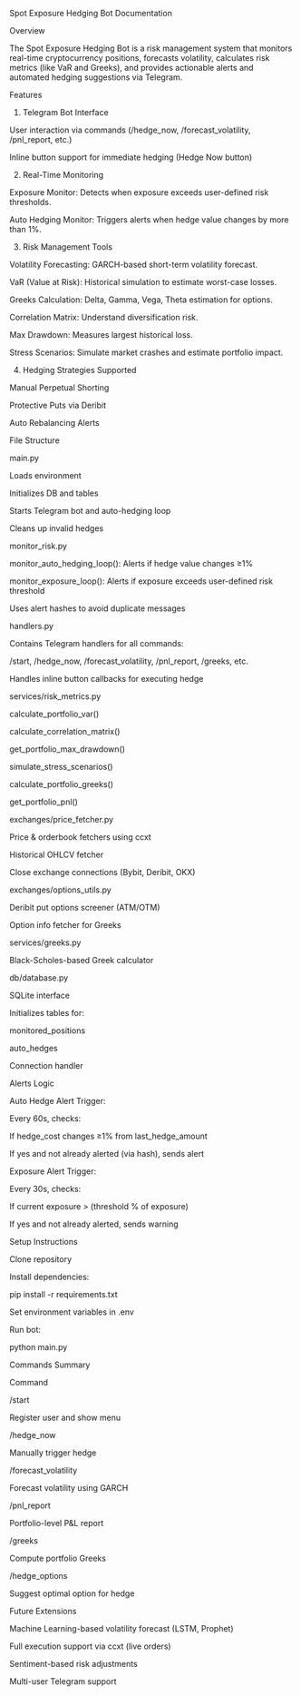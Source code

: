 Spot Exposure Hedging Bot Documentation

Overview

The Spot Exposure Hedging Bot is a risk management system that monitors real-time cryptocurrency positions, forecasts volatility, calculates risk metrics (like VaR and Greeks), and provides actionable alerts and automated hedging suggestions via Telegram.

Features

1. Telegram Bot Interface

User interaction via commands (/hedge_now, /forecast_volatility, /pnl_report, etc.)

Inline button support for immediate hedging (Hedge Now button)

2. Real-Time Monitoring

Exposure Monitor: Detects when exposure exceeds user-defined risk thresholds.

Auto Hedging Monitor: Triggers alerts when hedge value changes by more than 1%.

3. Risk Management Tools

Volatility Forecasting: GARCH-based short-term volatility forecast.

VaR (Value at Risk): Historical simulation to estimate worst-case losses.

Greeks Calculation: Delta, Gamma, Vega, Theta estimation for options.

Correlation Matrix: Understand diversification risk.

Max Drawdown: Measures largest historical loss.

Stress Scenarios: Simulate market crashes and estimate portfolio impact.

4. Hedging Strategies Supported

Manual Perpetual Shorting

Protective Puts via Deribit

Auto Rebalancing Alerts

File Structure

main.py

Loads environment

Initializes DB and tables

Starts Telegram bot and auto-hedging loop

Cleans up invalid hedges

monitor_risk.py

monitor_auto_hedging_loop(): Alerts if hedge value changes ≥1%

monitor_exposure_loop(): Alerts if exposure exceeds user-defined risk threshold

Uses alert hashes to avoid duplicate messages

handlers.py

Contains Telegram handlers for all commands:

/start, /hedge_now, /forecast_volatility, /pnl_report, /greeks, etc.

Handles inline button callbacks for executing hedge

services/risk_metrics.py

calculate_portfolio_var()

calculate_correlation_matrix()

get_portfolio_max_drawdown()

simulate_stress_scenarios()

calculate_portfolio_greeks()

get_portfolio_pnl()

exchanges/price_fetcher.py

Price & orderbook fetchers using ccxt

Historical OHLCV fetcher

Close exchange connections (Bybit, Deribit, OKX)

exchanges/options_utils.py

Deribit put options screener (ATM/OTM)

Option info fetcher for Greeks

services/greeks.py

Black-Scholes-based Greek calculator

db/database.py

SQLite interface

Initializes tables for:

monitored_positions

auto_hedges

Connection handler

Alerts Logic

Auto Hedge Alert Trigger:

Every 60s, checks:

If hedge_cost changes ≥1% from last_hedge_amount

If yes and not already alerted (via hash), sends alert

Exposure Alert Trigger:

Every 30s, checks:

If current exposure > (threshold % of exposure)

If yes and not already alerted, sends warning

Setup Instructions

Clone repository

Install dependencies:

pip install -r requirements.txt

Set environment variables in .env

Run bot:

python main.py




Commands Summary

Command

        

/start

Register user and show menu

/hedge_now <asset>

Manually trigger hedge

/forecast_volatility <asset>

Forecast volatility using GARCH

/pnl_report

Portfolio-level P&L report

/greeks

Compute portfolio Greeks

/hedge_options <asset>

Suggest optimal option for hedge




Future Extensions

Machine Learning-based volatility forecast (LSTM, Prophet)

Full execution support via ccxt (live orders)

Sentiment-based risk adjustments

Multi-user Telegram support
